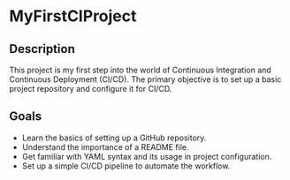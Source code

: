 # MyFirstCIProject

## Description
This project is my first step into the world of Continuous Integration and Continuous Deployment (CI/CD). The primary objective is to set up a basic project repository and configure it for CI/CD.

## Goals
- Learn the basics of setting up a GitHub repository.
- Understand the importance of a README file.
- Get familiar with YAML syntax and its usage in project configuration.
- Set up a simple CI/CD pipeline to automate the workflow.
